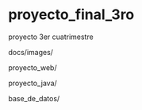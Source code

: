 # proyecto_final_3ro
proyecto 3er cuatrimestre






docs/images/






proyecto_web/








proyecto_java/







base_de_datos/


